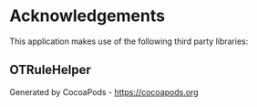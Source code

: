 # Acknowledgements
This application makes use of the following third party libraries:

## OTRuleHelper



Generated by CocoaPods - https://cocoapods.org
